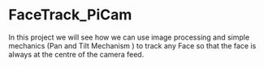# FaceTrack_PiCam
In this project  we will see how we can use  image processing  and simple mechanics (Pan and Tilt Mechanism ) to track any Face so that the face is always at the centre of the camera feed.
